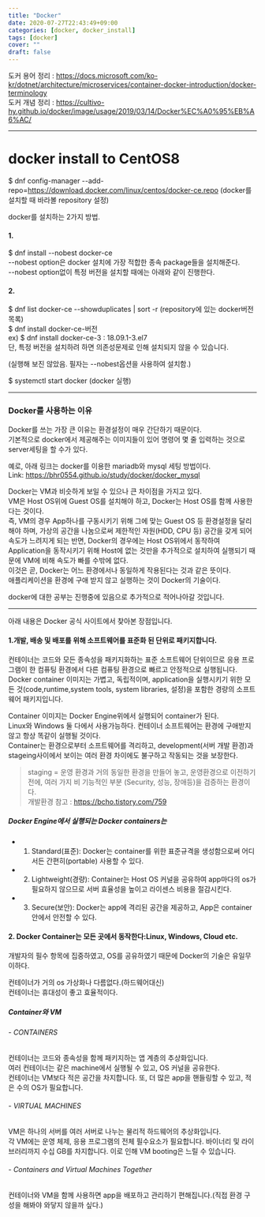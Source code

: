```yaml
---
title: "Docker"
date: 2020-07-27T22:43:49+09:00
categories: [docker, docker_install]
tags: [docker]
cover: ""
draft: false
---
```

도커 용어 정리 : <https://docs.microsoft.com/ko-kr/dotnet/architecture/microservices/container-docker-introduction/docker-terminology>  
도커 개념 정리 : <https://cultivo-hy.github.io/docker/image/usage/2019/03/14/Docker%EC%A0%95%EB%A6%AC/>  

* * *
# docker install to CentOS8  
$ dnf config-manager --add-repo=https://download.docker.com/linux/centos/docker-ce.repo (docker를 설치할 때 바라볼 repository 설정)  
  
docker를 설치하는 2가지 방법.  
#### 1.  
$ dnf install --nobest docker-ce  
--nobest option은 docker 설치에 가장 적합한 종속 package들을 설치해준다.  
--nobest option없이 특정 버전을 설치할 때에는 아래와 같이 진행한다.  
  
#### 2.  
$ dnf list docker-ce --showduplicates | sort -r (repository에 있는 docker버전 목록)  
$ dnf install docker-ce-버전  
ex) $ dnf install docker-ce-3 : 18.09.1-3.el7  
단, 특정 버전을 설치하려 하면 의존성문제로 인해 설치되지 않을 수 있습니다.
  
(실행해 보진 않았음. 필자는 --nobest옵션을 사용하여 설치함.)  
  
$ systemctl start docker (docker 실행)  
  
* * *
### Docker를 사용하는 이유
Docker를 쓰는 가장 큰 이유는 환경설정이 매우 간단하기 때문이다.  
기본적으로 docker에서 제공해주는 이미지들이 있어 명령어 몇 줄 입력하는 것으로 server세팅을 할 수가 있다.  
  
예로, 아래 링크는 docker를 이용한 mariadb와 mysql 세팅 방법이다.  
Link: <https://bhr0554.github.io/study/docker/docker_mysql>  
  
  
Docker는 VM과 비슷하게 보일 수 있으나 큰 차이점을 가지고 있다.  
VM은 Host OS위에 Guest OS를 설치해야 하고, Docker는 Host OS를 함께 사용한다는 것이다.  
즉, VM의 경우 App하나를 구동시키기 위해 그에 맞는 Guest OS 등 환경설정을 달리 해야 하며, 가상의 공간을 나눔으로써 제한적인 자원(HDD, CPU 등) 공간을 갖게 되어 속도가 느려지게 되는 반면, Docker의 경우에는 Host OS위에서 동작하여 Application을 동작시키기 위해 Host에 없는 것만을 추가적으로 설치하여 실행되기 때문에 VM에 비해 속도가 빠를 수밖에 없다.  
이것은 곧, Docker는 어느 환경에서나 동일하게 작용된다는 것과 같은 뜻이다.  
애플리케이션을 환경에 구애 받지 않고 실행하는 것이 Docker의 기술이다.  
  
  
docker에 대한 공부는 진행중에 있음으로 추가적으로 적어나아갈 것입니다. 

* * *
아래 내용은 Docker 공식 사이트에서 찾아본 장점입니다.  
  
#### 1.개발, 배송 및 배포를 위해 소프트웨어를 표준화 된 단위로 패키지합니다.  
  
컨테이너는 코드와 모든 종속성을 패키지화하는 표준 소프트웨어 단위이므로 응용 프로그램이 한 컴퓨팅 환경에서 다른 컴퓨팅 환경으로 빠르고 안정적으로 실행됩니다.  
Docker container 이미지는 가볍고, 독립적이며, application을 실행시키기 위한 모든 것(code,runtime,system tools, system libraries, 설정)을 포함한 경량의 소프트웨어 패키지입니다.  
  
Container 이미지는 Docker Engine위에서 실행되어 container가 된다.  
Linux와 Windows 둘 다에서 사용가능하다. 컨테이너 소프트웨어는 환경에 구애받지 않고 항상 똑같이 실행될 것이다.  
Container는 환경으로부터 소프트웨어를 격리하고, development(서버 개발 환경)과 stageing사이에서 보이는 여러 환경 차이에도 불구하고 작동되는 것을 보장한다.  
>staging = 운영 환경과 거의 동일한 환경을 만들어 놓고, 운영환경으로 이전하기 전에, 여러 가지 비 기능적인 부분 (Security, 성능, 장애등)을 검증하는 환경이다.  
개발환경 참고 : <https://bcho.tistory.com/759>  
  
##### Docker Engine에서 실행되는 Docker containers는  
 - 1. Standard(표준): Docker는 container를 위한 표준규격을 생성함으로써 어디서든 간편히(portable) 사용할 수 있다.  
 - 2. Lightweight(경량): Container는 Host OS 커널을 공유하여 app마다의 os가 필요하지 않으므로 서버 효율성을 높이고 라이센스 비용을 절감시킨다.  
 - 3. Secure(보안): Docker는 app에 격리된 공간을 제공하고, App은 container안에서 안전할 수 있다.  
  
  
#### 2. Docker Container는 모든 곳에서 동작한다:Linux, Windows, Cloud etc.  
개발자의 필수 항목에 집중하였고, OS를 공유하였기 때문에 Docker의 기술은 유일무이하다.  
  
컨테이너가 거의 os 가상화나 다름없다.(하드웨어대신)  
컨테이너는 휴대성이 좋고 효율적이다.  
 
##### Container와 VM  
###### - CONTAINERS  
컨테이너는 코드와 종속성을 함께 패키지하는 앱 계층의 추상화입니다.  
여러 컨테이너는 같은 machine에서 실행될 수 있고, OS 커널을 공유한다.  
컨테이너는 VM보다 적은 공간을 차지합니다. 또, 더 많은 app을 핸들링할 수 있고, 적은 수의 OS가 필요합니다.  
  
###### - VIRTUAL MACHINES  
VM은 하나의 서버를 여러 서버로 나누는 물리적 하드웨어의 추상화입니다.  
각 VM에는 운영 체제, 응용 프로그램의 전체 필수요소가 필요합니다. 바이너리 및 라이브러리까지 수십 GB를 차지합니다. 이로 인해 VM booting은 느릴 수 있습니다.  
  
###### - Containers and Virtual Machines Together  
컨테이너와 VM을 함께 사용하면 app을 배포하고 관리하기 편해집니다.(직접 환경 구성을 해봐야 와닿지 않을까 싶다.)  


